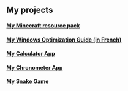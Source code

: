 <head>
  <link rel="shortcut icon" type="image/x-icon" href="/favicon.ico">
</head>

<div class="header">
  <div class="progress-container">
    <div class="progress-bar" id="myBar"></div>
  </div>  
</div>

## My projects

#### [My Minecraft resource pack](pages/cotcotpack.md)

#### [My Windows Optimization Guide (in French)](pages/opti.md)

#### [My Calculator App](https://github.com/PouletEnSlip/Calculator)

#### [My Chronometer App](https://github.com/PouletEnSlip/Chronometer)

#### [My Snake Game](https://github.com/PouletEnSlip/Snake)
